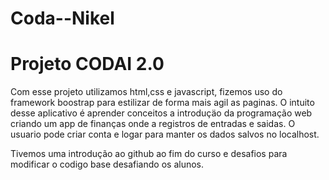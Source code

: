 # Coda--Nikel

<h1> Projeto CODAI 2.0</h1>

<p>  Com esse projeto utilizamos html,css e javascript, fizemos uso do framework boostrap para estilizar de forma mais agil as paginas.
O intuito desse aplicativo é aprender conceitos a introduçäo da programação web criando um app de finanças onde a registros de entradas e saidas.
O usuario pode criar conta e logar para manter os dados salvos no localhost. </p>


Tivemos uma introdução ao github ao fim do curso e desafios para modificar o codigo base desafiando os alunos.
